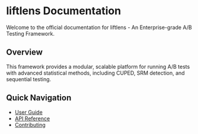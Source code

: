 
# liftlens Documentation

Welcome to the official documentation for liftlens - An Enterprise-grade A/B Testing Framework.

## Overview

This framework provides a modular, scalable platform for running A/B tests with advanced statistical methods, including CUPED, SRM detection, and sequential testing.

## Quick Navigation

- [User Guide](./user_guide.md)
- [API Reference](./api_reference.md)
- [Contributing](./contributing.md)


